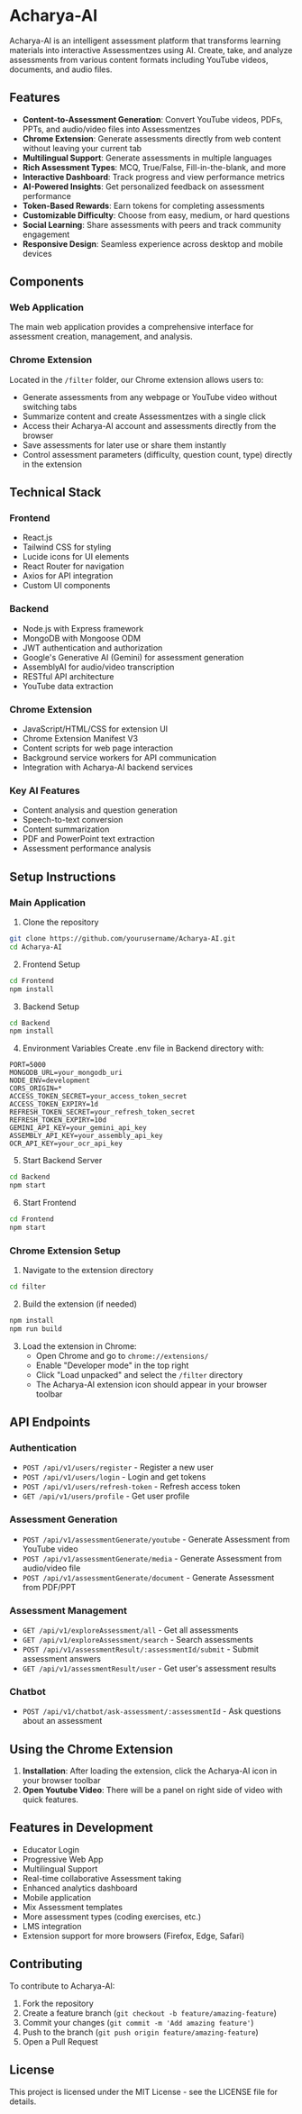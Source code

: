# Acharya-AI

Acharya-AI is an intelligent assessment platform that transforms learning materials into interactive Assessmentzes using AI. Create, take, and analyze assessments from various content formats including YouTube videos, documents, and audio files.


## Features

- **Content-to-Assessment Generation**: Convert YouTube videos, PDFs, PPTs, and audio/video files into Assessmentzes
- **Chrome Extension**: Generate assessments directly from web content without leaving your current tab
- **Multilingual Support**: Generate assessments in multiple languages
- **Rich Assessment Types**: MCQ, True/False, Fill-in-the-blank, and more
- **Interactive Dashboard**: Track progress and view performance metrics
- **AI-Powered Insights**: Get personalized feedback on assessment performance
- **Token-Based Rewards**: Earn tokens for completing assessments
- **Customizable Difficulty**: Choose from easy, medium, or hard questions
- **Social Learning**: Share assessments with peers and track community engagement
- **Responsive Design**: Seamless experience across desktop and mobile devices

## Components

### Web Application
The main web application provides a comprehensive interface for assessment creation, management, and analysis.

### Chrome Extension
Located in the `/filter` folder, our Chrome extension allows users to:
- Generate assessments from any webpage or YouTube video without switching tabs
- Summarize content and create Assessmentzes with a single click
- Access their Acharya-AI account and assessments directly from the browser
- Save assessments for later use or share them instantly
- Control assessment parameters (difficulty, question count, type) directly in the extension

## Technical Stack

### Frontend
- React.js
- Tailwind CSS for styling
- Lucide icons for UI elements
- React Router for navigation
- Axios for API integration
- Custom UI components

### Backend
- Node.js with Express framework
- MongoDB with Mongoose ODM
- JWT authentication and authorization
- Google's Generative AI (Gemini) for assessment generation
- AssemblyAI for audio/video transcription
- RESTful API architecture
- YouTube data extraction

### Chrome Extension
- JavaScript/HTML/CSS for extension UI
- Chrome Extension Manifest V3
- Content scripts for web page interaction
- Background service workers for API communication
- Integration with Acharya-AI backend services

### Key AI Features
- Content analysis and question generation
- Speech-to-text conversion
- Content summarization
- PDF and PowerPoint text extraction
- Assessment performance analysis

## Setup Instructions

### Main Application
1. Clone the repository
```bash
git clone https://github.com/yourusername/Acharya-AI.git
cd Acharya-AI
```

2. Frontend Setup
```bash
cd Frontend
npm install
```

3. Backend Setup
```bash
cd Backend
npm install
```

4. Environment Variables
Create .env file in Backend directory with:
```
PORT=5000
MONGODB_URL=your_mongodb_uri
NODE_ENV=development
CORS_ORIGIN=*
ACCESS_TOKEN_SECRET=your_access_token_secret
ACCESS_TOKEN_EXPIRY=1d
REFRESH_TOKEN_SECRET=your_refresh_token_secret
REFRESH_TOKEN_EXPIRY=10d
GEMINI_API_KEY=your_gemini_api_key
ASSEMBLY_API_KEY=your_assembly_api_key
OCR_API_KEY=your_ocr_api_key
```

5. Start Backend Server
```bash
cd Backend
npm start
```

6. Start Frontend
```bash
cd Frontend
npm start
```

### Chrome Extension Setup
1. Navigate to the extension directory
```bash
cd filter
```

2. Build the extension (if needed)
```bash
npm install
npm run build
```

3. Load the extension in Chrome:
   - Open Chrome and go to `chrome://extensions/`
   - Enable "Developer mode" in the top right
   - Click "Load unpacked" and select the `/filter` directory
   - The Acharya-AI extension icon should appear in your browser toolbar

## API Endpoints

### Authentication
- `POST /api/v1/users/register` - Register a new user
- `POST /api/v1/users/login` - Login and get tokens
- `POST /api/v1/users/refresh-token` - Refresh access token
- `GET /api/v1/users/profile` - Get user profile

### Assessment Generation
- `POST /api/v1/assessmentGenerate/youtube` - Generate Assessment from YouTube video
- `POST /api/v1/assessmentGenerate/media` - Generate Assessment from audio/video file
- `POST /api/v1/assessmentGenerate/document` - Generate Assessment from PDF/PPT

### Assessment Management
- `GET /api/v1/exploreAssessment/all` - Get all assessments
- `GET /api/v1/exploreAssessment/search` - Search assessments
- `POST /api/v1/assessmentResult/:assessmentId/submit` - Submit assessment answers
- `GET /api/v1/assessmentResult/user` - Get user's assessment results

### Chatbot
- `POST /api/v1/chatbot/ask-assessment/:assessmentId` - Ask questions about an assessment

## Using the Chrome Extension

1. **Installation**: After loading the extension, click the Acharya-AI icon in your browser toolbar
2. **Open Youtube Video**: There will be a panel on right side of video with quick features.

## Features in Development
- Educator Login
- Progressive Web App
- Multilingual Support
- Real-time collaborative Assessment taking
- Enhanced analytics dashboard
- Mobile application
- Mix Assessment templates
- More assessment types (coding exercises, etc.)
- LMS integration
- Extension support for more browsers (Firefox, Edge, Safari)

## Contributing

To contribute to Acharya-AI:

1. Fork the repository
2. Create a feature branch (`git checkout -b feature/amazing-feature`)
3. Commit your changes (`git commit -m 'Add amazing feature'`)
4. Push to the branch (`git push origin feature/amazing-feature`)
5. Open a Pull Request

## License

This project is licensed under the MIT License - see the LICENSE file for details.